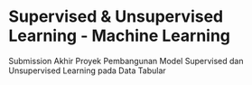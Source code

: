 # Supervised & Unsupervised Learning - Machine Learning 
Submission Akhir Proyek Pembangunan Model Supervised dan Unsupervised Learning pada Data Tabular
